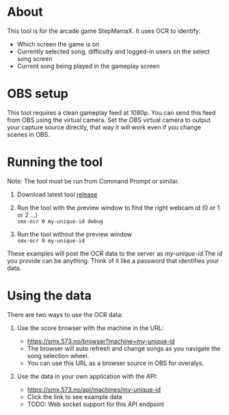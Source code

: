 # About

This tool is for the arcade game StepManiaX. It uses OCR to identify:

* Which screen the game is on
* Currently selected song, difficulty and logged-in users on the select song screen
* Current song being played in the gameplay screen

# OBS setup

This tool requires a clean gameplay feed at 1080p. You can send this feed from OBS using the virtual camera. Set the
OBS virtual camera to output your capture source directly, that way it will work even if you change scenes in OBS.

# Running the tool

Note: The tool must be run from Command Prompt or similar.

1. Download latest tool [release](https://github.com/DesktopMan/smx-ocr/releases)

2. Run the tool with the preview window to find the right webcam id (0 or 1 or 2 ...)  
   `smx-ocr 0 my-unique-id debug`
3. Run the tool without the preview window  
   `smx-ocr 0 my-unique-id`

These examples will post the OCR data to the server as _my-unique-id_.The id you provide can be anything. Think of it
like a password that identifies your data.

# Using the data

There are two ways to use the OCR data:

1. Use the score browser with the machine in the URL:  
   * https://smx.573.no/browser?machine=my-unique-id  
   * The browser will auto refresh and change songs as you navigate the song selection wheel.  
   * You can use this URL as a browser source in OBS for overalys.

3. Use the data in your own application with the API:  
   * https://smx.573.no/api/machines/my-unique-id 
   * Click the link to see example data
   * TODO: Web socket support for this API endpoint
